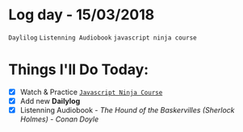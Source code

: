 # Log day - 15/03/2018

`Daylilog` `Listenning Audiobook` `javascript ninja course`

# Things I'll Do Today:  
- [x] Watch & Practice [`Javascript Ninja Course`](https://github.com/wgoulart/course-javascript-ninja)
- [x] Add new **Dailylog**
- [x] Listenning Audiobook - *The Hound of the Baskervilles (Sherlock Holmes)* - *Conan Doyle*

